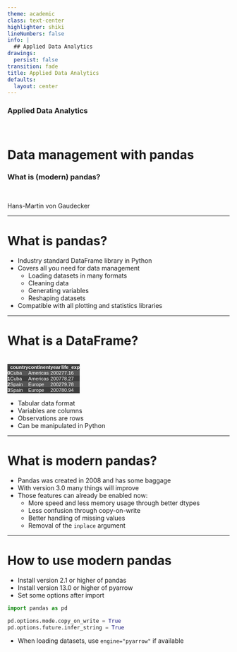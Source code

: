 ```yaml
---
theme: academic
class: text-center
highlighter: shiki
lineNumbers: false
info: |
  ## Applied Data Analytics
drawings:
  persist: false
transition: fade
title: Applied Data Analytics
defaults:
  layout: center
---
```


### Applied Data Analytics

<br>

# Data management with pandas

### What is (modern) pandas?

<br>


Hans-Martin von Gaudecker

---

# What is pandas?

- Industry standard DataFrame library in Python
- Covers all you need for data management
  - Loading datasets in many formats
  - Cleaning data
  - Generating variables
  - Reshaping datasets
- Compatible with all plotting and statistics libraries

---

# What is a DataFrame?

<br/>

<div class="grid grid-cols-2 gap-12">
<div>

<style type="text/css">
  #T_0534c   {
    margin: 0;
  font-family: "Helvetica", "Helvetica", sans-serif;
  border-collapse: collapse;
  border: none;
  font-size: 80%;
  color: #fff;
}
#T_0534c thead {
  background-color: #3d3d3d;
}
#T_0534c tbody tr:nth-child(even) {
  background-color: #3d3d3d;
}
#T_0534c tbody tr:nth-child(odd) {
  background-color: #565656;
}
#T_0534c td {
  padding: 0em;
}
#T_0534c th {
  font-weight: bold;
  text-align: left;
  padding: 0em;
}
#T_0534c caption {
  caption-side: bottom;
}
</style>
<table id="T_0534c">
  <thead>
    <tr>
      <th class="blank level0" >&nbsp;</th>
      <th id="T_0534c_level0_col0" class="col_heading level0 col0" >country</th>
      <th id="T_0534c_level0_col1" class="col_heading level0 col1" >continent</th>
      <th id="T_0534c_level0_col2" class="col_heading level0 col2" >year</th>
      <th id="T_0534c_level0_col3" class="col_heading level0 col3" >life_exp</th>
    </tr>
  </thead>
  <tbody>
    <tr>
      <th id="T_0534c_level0_row0" class="row_heading level0 row0" >0</th>
      <td id="T_0534c_row0_col0" class="data row0 col0" >Cuba</td>
      <td id="T_0534c_row0_col1" class="data row0 col1" >Americas</td>
      <td id="T_0534c_row0_col2" class="data row0 col2" >2002</td>
      <td id="T_0534c_row0_col3" class="data row0 col3" >77.16</td>
    </tr>
    <tr>
      <th id="T_0534c_level0_row1" class="row_heading level0 row1" >1</th>
      <td id="T_0534c_row1_col0" class="data row1 col0" >Cuba</td>
      <td id="T_0534c_row1_col1" class="data row1 col1" >Americas</td>
      <td id="T_0534c_row1_col2" class="data row1 col2" >2007</td>
      <td id="T_0534c_row1_col3" class="data row1 col3" >78.27</td>
    </tr>
    <tr>
      <th id="T_0534c_level0_row2" class="row_heading level0 row2" >2</th>
      <td id="T_0534c_row2_col0" class="data row2 col0" >Spain</td>
      <td id="T_0534c_row2_col1" class="data row2 col1" >Europe</td>
      <td id="T_0534c_row2_col2" class="data row2 col2" >2002</td>
      <td id="T_0534c_row2_col3" class="data row2 col3" >79.78</td>
    </tr>
    <tr>
      <th id="T_0534c_level0_row3" class="row_heading level0 row3" >3</th>
      <td id="T_0534c_row3_col0" class="data row3 col0" >Spain</td>
      <td id="T_0534c_row3_col1" class="data row3 col1" >Europe</td>
      <td id="T_0534c_row3_col2" class="data row3 col2" >2007</td>
      <td id="T_0534c_row3_col3" class="data row3 col3" >80.94</td>
    </tr>
  </tbody>
</table>

</div>

<div>

- Tabular data format
- Variables are columns
- Observations are rows
- Can be manipulated in Python


</div>
</div>


---

# What is **modern** pandas?

- Pandas was created in 2008 and has some baggage
- With version 3.0 many things will improve
- Those features can already be enabled now:
  - More speed and less memory usage through better dtypes
  - Less confusion through copy-on-write
  - Better handling of missing values
  - Removal of the `inplace` argument


---

# How to use modern pandas

- Install version 2.1 or higher of pandas
- Install version 13.0 or higher of pyarrow
- Set some options after import

```python
import pandas as pd

pd.options.mode.copy_on_write = True
pd.options.future.infer_string = True
```

- When loading datasets, use `engine="pyarrow"` if available
